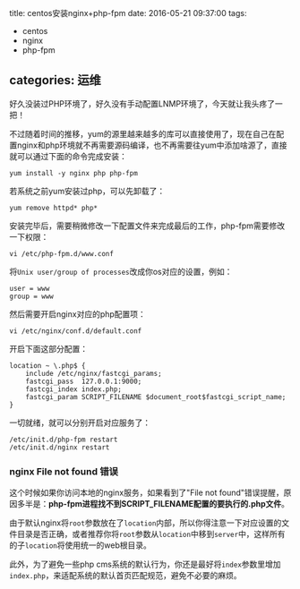 title:  centos安装nginx+php-fpm
date: 2016-05-21 09:37:00
tags:
- centos
- nginx
- php-fpm

categories: 运维
---

好久没装过PHP环境了，好久没有手动配置LNMP环境了，今天就让我头疼了一把！

不过随着时间的推移，yum的源里越来越多的库可以直接使用了，现在自己在配置nginx和php环境就不再需要源码编译，也不再需要往yum中添加啥源了，直接就可以通过下面的命令完成安装：

```
yum install -y nginx php php-fpm
```

若系统之前yum安装过php，可以先卸载了：

```
yum remove httpd* php*
```

安装完毕后，需要稍微修改一下配置文件来完成最后的工作，php-fpm需要修改一下权限：

```
vi /etc/php-fpm.d/www.conf
```
将`Unix user/group of processes`改成你os对应的设置，例如：

```
user = www 
group = www  
```

然后需要开启nginx对应的php配置项：

```
vi /etc/nginx/conf.d/default.conf
```

开启下面这部分配置：

```
location ~ \.php$ {  
    include /etc/nginx/fastcgi_params;  
    fastcgi_pass  127.0.0.1:9000;  
    fastcgi_index index.php;  
    fastcgi_param SCRIPT_FILENAME $document_root$fastcgi_script_name;  
}  
```

一切就绪，就可以分别开启对应服务了：

```
/etc/init.d/php-fpm restart 
/etc/init.d/nginx restart  
```

### nginx File not found 错误

这个时候如果你访问本地的nginx服务，如果看到了"File not found"错误提醒，原因多半是：**php-fpm进程找不到SCRIPT_FILENAME配置的要执行的.php文件**。

由于默认nginx将`root`参数放在了`location`内部，所以你得注意一下对应设置的文件目录是否正确，或者推荐你将`root`参数从`location`中移到`server`中，这样所有的子`location`将使用统一的web根目录。

此外，为了避免一些php cms系统的默认行为，你还是最好将`index`参数里增加`index.php`，来适配系统的默认首页匹配规范，避免不必要的麻烦。
